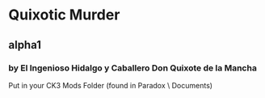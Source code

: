 # Quixotic Murder
## alpha1
### by El Ingenioso Hidalgo y Caballero Don Quixote de la Mancha

Put in your CK3 Mods Folder (found in Paradox \ Documents)
